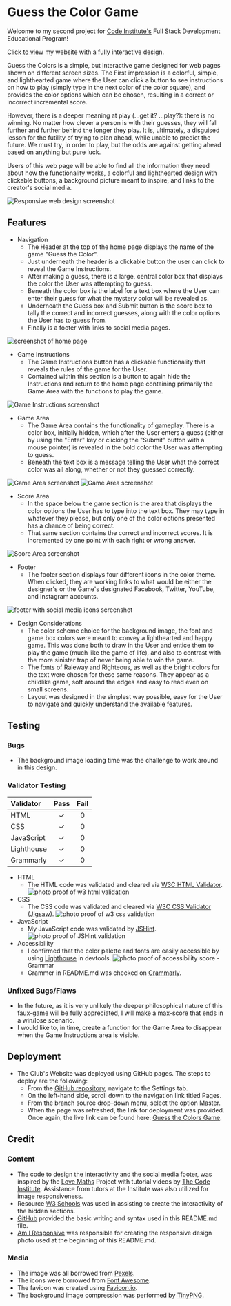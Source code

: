 # Guess the Color Game

Welcome to my second project for [Code Institute's](https://codeinstitute.net) Full Stack Development 
Educational Program!

[Click to view](https://krystalcoding.github.io/GuessTheColors/) my website with a fully interactive design.

Guess the Colors is a simple, but interactive game designed for web pages shown on different screen sizes. The First impression is a colorful, simple, and lighthearted game where the User can click a button to see instructions on how to play (simply type in the next color of the color square), and provides the color options which can be chosen, resulting in a correct or incorrect incremental score.

However, there is a deeper meaning at play (...get it? ...play?): there is no winning. No matter how clever a person is with their guesses, they will fall further and further behind the longer they play. It is, ultimately, a disguised lesson for the futility of trying to plan ahead, while unable to predict the future. We must try, in order to play, but the odds are against getting ahead based on anything but pure luck.

Users of this web page will be able to find all the information they need about how the functionality works, a colorful and lighthearted design with clickable buttons, a background picture meant to inspire, and links to the creator's social media.

![Responsive web design screenshot](assets/images/PP2_AmIResponsive.png)

## Features
- Navigation
    - The Header at the top of the home page displays the name of the game "Guess the Color".
    - Just underneath the header is a clickable button the user can click to reveal the Game Instructions.
    - After making a guess, there is a large, central color box that displays the color the User was attempting to guess.
    - Beneath the color box is the label for a text box where the User can enter their guess for what the mystery color will be revealed as.
    - Underneath the Guess box and Submit button is the score box to tally the correct and incorrect guesses, along with the color options the User has to guess from.
    - Finally is a footer with links to social media pages.

![screenshot of home page](assets/images/PP2_Homepage.png)

- Game Instructions
    - The Game Instructions button has a clickable functionality that reveals the rules of the game for the User.
    - Contained within this section is a button to again hide the Instructions and return to the home page containing primarily the Game Area with the functions to play the game.

![Game Instructions screenshot](assets/images/PP2_GameInstructions.png)

- Game Area
    - The Game Area contains the functionality of gameplay. There is a color box, initially hidden, which after the User enters a guess (either by using the "Enter" key or clicking the "Submit" button with a mouse pointer) is revealed in the bold color the User was attempting to guess.
    - Beneath the text box is a message telling the User what the correct color was all along, whether or not they guessed correctly.

![Game Area screenshot](assets/images/PP2_CorrectGuess.png)
![Game Area screenshot](assets/images/PP2_IncorrectGuess.png)

- Score Area
    - In the space below the game section is the area that displays the color options the User has to type into the text box. They may type in whatever they please, but only one of the color options presented has a chance of being correct.
    - That same section contains the correct and incorrect scores. It is incremented by one point with each right or wrong answer.

![Score Area screenshot](assets/images/PP2_ScoreArea.png)

- Footer
    - The footer section displays four different icons in the color theme. When clicked, they are working links to what would be either the designer's or the Game's designated Facebook, Twitter, YouTube, and Instagram accounts.

![footer with social media icons screenshot](assets/images/PP2_SocialMedia.png)


- Design Considerations
    - The color scheme choice for the background image, the font and game box colors were meant to convey a lighthearted and happy game. This was done both to draw in the User and entice them to play the game (much like the game of life), and also to contrast with the more sinister trap of never being able to win the game.
    - The fonts of Raleway and Righteous, as well as the bright colors for the text were chosen for these same reasons. They appear as a childlike game, soft around the edges and easy to read even on small screens.
    - Layout was designed in the simplest way possible, easy for the User to navigate and quickly understand the available features.

## Testing

### Bugs
- The background image loading time was the challenge to work around in this design.

### Validator Testing

| Validator     | Pass | Fail     |
| :---        |    :----:   | :----: |
| HTML      | &check;       | 0   |
| CSS   | &check;        | 0      |
| JavaScript      | &check;        | 0   |
| Lighthouse   | &check;         | 0      |
| Grammarly      | &check;       | 0   |

- HTML
    - The HTML code was validated and cleared via [W3C HTML Validator](https://validator.w3.org/#validate_by_input).
![photo proof of w3 html validation](assets/images/PP2_w3.png)
- CSS
    - The CSS code was validated and cleared via [W3C CSS Validator (Jigsaw)](https://jigsaw.w3.org/css-validator/).
![photo proof of w3 css validation](assets/images/PP2_w3_CSS.png)
- JavaScript 
    - My JavaScript code was validated by [JSHint](https://jshint.com/).
![photo proof of JSHint validation](assets/images/PP2_JSHint.png)
- Accessibility
    - I confirmed that the color palette and fonts are easily accessible by using [Lighthouse](https://pagespeed.web.dev/report?url=https%3A%2F%2Fkrystalcoding.github.io%2Fantisocial-dog-meetups%2F&form_factor=desktop) in devtools.
![photo proof of accessibility score](assets/images/PP2_Lighthouse.png)
-Grammar 
    - Grammer in README.md was checked on [Grammarly](https://app.grammarly.com/).

### Unfixed Bugs/Flaws
- In the future, as it is very unlikely the deeper philosophical nature of this faux-game will be fully appreciated, I will make a max-score that ends in a win/lose scenario.
- I would like to, in time, create a function for the Game Area to disappear when the Game Instructions area is visible.

## Deployment
- The Club's Website was deployed using GitHub pages. The steps to deploy are the following:
    - From the [GitHub repository](https://github.com/KrystalCoding/GuessTheColors), navigate to the Settings tab.
    - On the left-hand side, scroll down to the navigation link titled Pages.
    - From the branch source drop-down menu, select the option Master.
    - When the page was refreshed, the link for deployment was provided.
Once again, the live link can be found here: [Guess the Colors Game](https://krystalcoding.github.io/GuessTheColors/).


## Credit

### Content
- The code to design the interactivity and the social media footer, was inspired by the [Love Maths](https://github.com/KrystalCoding/love-maths) Project with tutorial videos by [The Code Institute](https://codeinstitute.net). Assistance from tutors at the Institute was also utilized for image responsiveness.
- Resource [W3 Schools](https://www.w3schools.com/js/) was used in assisting to create the interactivity of the hidden sections.
- [GitHub](https://docs.github.com/en/get-started/writing-on-github/getting-started-with-writing-and-formatting-on-github/basic-writing-and-formatting-syntax#images) provided the basic writing and syntax used in this README.md file.
- [Am I Responsive](https://ui.dev/amiresponsive?url=https://krystalcoding.github.io/antisocial-dog-meetups/) was responsible for creating the responsive design photo used at the beginning of this README.md.

### Media
- The image was all borrowed from [Pexels](https://www.pexels.com/).
- The icons were borrowed from [Font Awesome](https://fontawesome.com/start).
- The favicon was created using [Favicon.io](https://favicon.io/).
- The background image compression was performed by [TinyPNG](https://tinypng.com/).